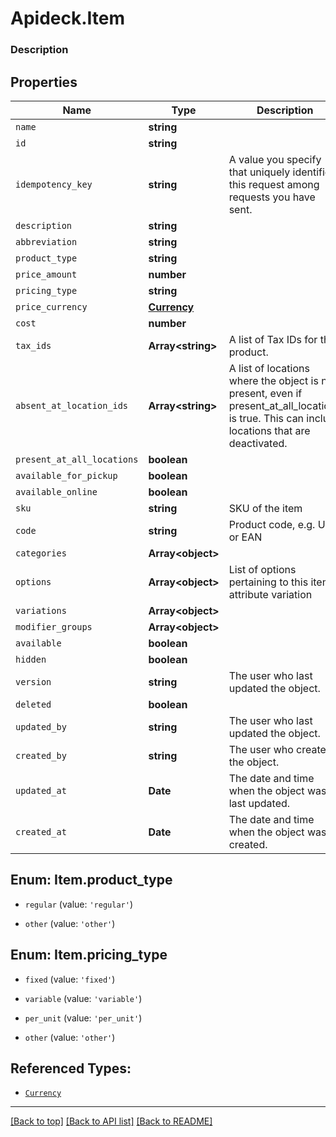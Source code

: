 # Apideck.Item

### Description

## Properties
Name | Type | Description | Notes
------------ | ------------- | ------------- | -------------
`name` | **string** |  | 
`id` | **string** |  | [optional] 
`idempotency_key` | **string** | A value you specify that uniquely identifies this request among requests you have sent. | [optional] 
`description` | **string** |  | [optional] 
`abbreviation` | **string** |  | [optional] 
`product_type` | **string** |  | [optional] 
`price_amount` | **number** |  | [optional] 
`pricing_type` | **string** |  | [optional] 
`price_currency` | [**Currency**](Currency.md) |  | [optional] 
`cost` | **number** |  | [optional] 
`tax_ids` | **Array&lt;string&gt;** | A list of Tax IDs for the product. | [optional] 
`absent_at_location_ids` | **Array&lt;string&gt;** | A list of locations where the object is not present, even if present_at_all_locations is true. This can include locations that are deactivated. | [optional] 
`present_at_all_locations` | **boolean** |  | [optional] 
`available_for_pickup` | **boolean** |  | [optional] 
`available_online` | **boolean** |  | [optional] 
`sku` | **string** | SKU of the item | [optional] 
`code` | **string** | Product code, e.g. UPC or EAN | [optional] 
`categories` | **Array&lt;object&gt;** |  | [optional] 
`options` | **Array&lt;object&gt;** | List of options pertaining to this item\'s attribute variation | [optional] 
`variations` | **Array&lt;object&gt;** |  | [optional] 
`modifier_groups` | **Array&lt;object&gt;** |  | [optional] 
`available` | **boolean** |  | [optional] 
`hidden` | **boolean** |  | [optional] 
`version` | **string** | The user who last updated the object. | [optional] 
`deleted` | **boolean** |  | [optional] 
`updated_by` | **string** | The user who last updated the object. | [optional] 
`created_by` | **string** | The user who created the object. | [optional] 
`updated_at` | **Date** | The date and time when the object was last updated. | [optional] 
`created_at` | **Date** | The date and time when the object was created. | [optional] 





<a name="ItemProductType"></a>
## Enum: Item.product_type


* `regular` (value: `'regular'`)

* `other` (value: `'other'`)




<a name="ItemPricingType"></a>
## Enum: Item.pricing_type


* `fixed` (value: `'fixed'`)

* `variable` (value: `'variable'`)

* `per_unit` (value: `'per_unit'`)

* `other` (value: `'other'`)




## Referenced Types:








* [`Currency`](Currency.md)





















---

[[Back to top]](#) [[Back to API list]](../../../../README.md#documentation-for-api-endpoints) [[Back to README]](../../../../README.md)


